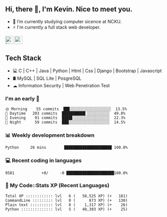 ## Hi, there 👋, I'm Kevin. Nice to meet you.

- 🌱 I’m currently studying computer sicence at NCKU.
- ⚡ I'm currently a full stack web developer.

<a href="https://www.linkedin.com/in/kevin12686/"><img alt="LinkedIn" src="https://img.shields.io/badge/linkedin%20-%230077B5.svg?&style=for-the-badge&logo=linkedin&logoColor=white" height=25></a>
<a href="https://www.instagram.com/kevin12686/"><img src="https://img.shields.io/badge/instagram-3f729b?&style=for-the-badge&logo=instagram&logoColor=white" height=25></a>

## Tech Stack

* 💻 C | C++ | Java | Python | Html | Css | Django | Bootstrap | Javascript
* 🛢️ MySQL | SQL Lite | PosgreSQL
* ☁ Information Security | Web Penetration Test

### I'm an early 🐤

<!-- early_bird start -->

```text
🌞 Morning    55 commits  ██▊░░░░░░░░░░░░░░░░░░  13.5%
🌆 Daytime   203 commits  ██████████▍░░░░░░░░░░  49.8%
🌃 Evening    91 commits  ████▋░░░░░░░░░░░░░░░░  22.3%
🌙 Night      59 commits  ███░░░░░░░░░░░░░░░░░░  14.5%
```

<!-- early_bird end -->

### 📊 Weekly development breakdown

<!-- code_time start -->

```text
Python     26 mins        █████████████████████ 100.0%
```

<!-- code_time end -->

### 💻 Recent coding in languages

<!-- code_diff start -->

```text
9581            +0/     -0 █████████████████████100.0%
```

<!-- code_diff end -->

### 🧰 My Code::Stats XP (Recent Languages)

<!-- codestats start -->

```text
Total XP :::::::::::: lvl   6 (   58,525 XP) (+   181)
CommandLine ::::::::: lvl   0 (      873 XP) (+   130)
Plain text :::::::::: lvl   0 (    1,317 XP) (+    26)
Python :::::::::::::: lvl   5 (   40,393 XP) (+    25)
```

<!-- codestats end -->
